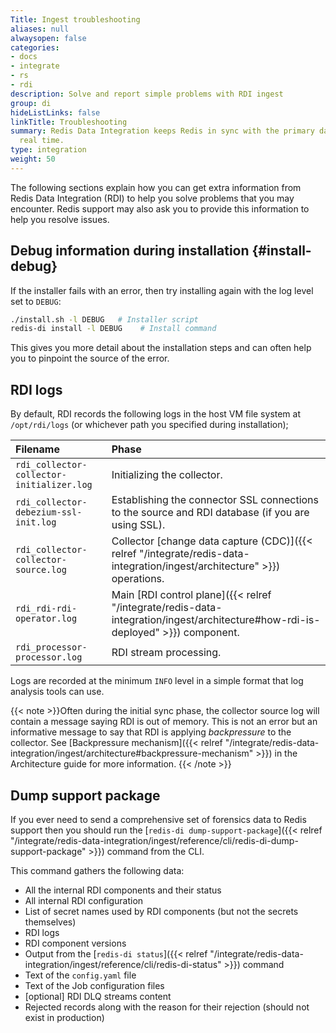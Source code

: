 ```yaml
---
Title: Ingest troubleshooting
aliases: null
alwaysopen: false
categories:
- docs
- integrate
- rs
- rdi
description: Solve and report simple problems with RDI ingest
group: di
hideListLinks: false
linkTitle: Troubleshooting
summary: Redis Data Integration keeps Redis in sync with the primary database in near
  real time.
type: integration
weight: 50
---
```


The following sections explain how you can get extra information from
Redis Data Integration (RDI) to help you solve problems that you may encounter. Redis support may
also ask you to provide this information to help you resolve issues.

## Debug information during installation {#install-debug}

If the installer fails with an error, then try installing again with the
log level set to `DEBUG`:

```bash
./install.sh -l DEBUG   # Installer script
redis-di install -l DEBUG    # Install command
```

This gives you more detail about the installation steps and can often
help you to pinpoint the source of the error.

## RDI logs

By default, RDI records the following logs in the host VM file system at
`/opt/rdi/logs` (or whichever path you specified during installation);

| Filename | Phase |
| :-- | :-- |
| `rdi_collector-collector-initializer.log` | Initializing the collector. |
| `rdi_collector-debezium-ssl-init.log` | Establishing the connector SSL connections to the source and RDI database (if you are using SSL). |
| `rdi_collector-collector-source.log` | Collector [change data capture (CDC)]({{< relref "/integrate/redis-data-integration/ingest/architecture" >}}) operations. |
| `rdi_rdi-rdi-operator.log` | Main [RDI control plane]({{< relref "/integrate/redis-data-integration/ingest/architecture#how-rdi-is-deployed" >}}) component. |
| `rdi_processor-processor.log` | RDI stream processing. |

Logs are recorded at the minimum `INFO` level in a simple format that
log analysis tools can use.

{{< note >}}Often during the initial sync phase, the collector source log will contain a message
saying RDI is out of
memory. This is not an error but an informative message to say that RDI
is applying *backpressure* to the collector. See
[Backpressure mechanism]({{< relref "/integrate/redis-data-integration/ingest/architecture#backpressure-mechanism" >}})
in the Architecture guide for more information.
{{< /note >}}

## Dump support package

If you ever need to send a comprehensive set of forensics data to Redis support then you should
run the
[`redis-di dump-support-package`]({{< relref "/integrate/redis-data-integration/ingest/reference/cli/redis-di-dump-support-package" >}})
command from the CLI.

This command gathers the following data:

- All the internal RDI components and their status
- All internal RDI configuration
- List of secret names used by RDI components (but not the secrets themselves)
- RDI logs
- RDI component versions
- Output from the [`redis-di status`]({{< relref "/integrate/redis-data-integration/ingest/reference/cli/redis-di-status" >}}) command
- Text of the `config.yaml` file
- Text of the Job configuration files
- [optional] RDI DLQ streams content
- Rejected records along with the reason for their rejection (should not exist in production)
